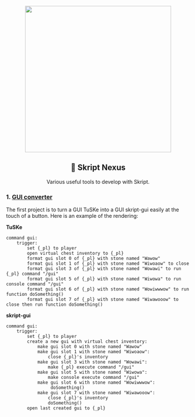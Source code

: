<p align="center"><img width=400px src="https://github.com/Romitou/SkriptUtils/raw/master/assets/img/logo.png"></p>
<h2 align="center">🧪 Skript Nexus</h2>
<p align="center">
    Various useful tools to develop with Skript.
</p>

### 1. [GUI converter](https://romitou.github.io/Skript-Nexus/gui-converter)
The first project is to turn a GUI TuSKe into a GUI skript-gui easily at the touch of a button.
Here is an example of the rendering:

**TuSKe**
```applescript
command gui:
    trigger:
        set {_pl} to player
        open virtual chest inventory to {_pl}
        format gui slot 0 of {_pl} with stone named "Wawow"
        format gui slot 1 of {_pl} with stone named "Wiwoaow" to close
        format gui slot 3 of {_pl} with stone named "Wowawi" to run {_pl} command "/gui"
        format gui slot 5 of {_pl} with stone named "Wiwowa" to run console command "/gui"
        format gui slot 6 of {_pl} with stone named "Wowiwwwow" to run function doSomething()
        format gui slot 7 of {_pl} with stone named "Wiwawooow" to close then run function doSomething()
```

**skript-gui**
```applescript
command gui:
    trigger:
        set {_pl} to player
        create a new gui with virtual chest inventory:
            make gui slot 0 with stone named "Wawow"
            make gui slot 1 with stone named "Wiwoaow":
                close {_pl}'s inventory
            make gui slot 3 with stone named "Wowawi":
                make {_pl} execute command "/gui"
            make gui slot 5 with stone named "Wiwowa":
                make console execute command "/gui"
            make gui slot 6 with stone named "Wowiwwwow":
                 doSomething()
            make gui slot 7 with stone named "Wiwawooow":
                close {_pl}'s inventory
                doSomething()
        open last created gui to {_pl}
```
